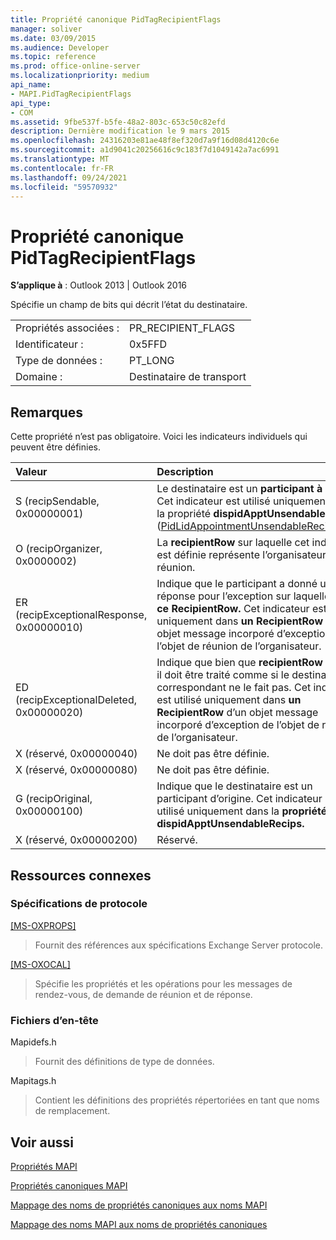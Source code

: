 ```yaml
---
title: Propriété canonique PidTagRecipientFlags
manager: soliver
ms.date: 03/09/2015
ms.audience: Developer
ms.topic: reference
ms.prod: office-online-server
ms.localizationpriority: medium
api_name:
- MAPI.PidTagRecipientFlags
api_type:
- COM
ms.assetid: 9fbe537f-b5fe-48a2-803c-653c50c82efd
description: Dernière modification le 9 mars 2015
ms.openlocfilehash: 24316203e81ae48f8ef320d7a9f16d08d4120c6e
ms.sourcegitcommit: a1d9041c20256616c9c183f7d1049142a7ac6991
ms.translationtype: MT
ms.contentlocale: fr-FR
ms.lasthandoff: 09/24/2021
ms.locfileid: "59570932"
---
```

# <a name="pidtagrecipientflags-canonical-property"></a>Propriété canonique PidTagRecipientFlags

  
  
**S’applique à** : Outlook 2013 | Outlook 2016 
  
Spécifie un champ de bits qui décrit l’état du destinataire.
  
|||
|:-----|:-----|
|Propriétés associées :  <br/> |PR_RECIPIENT_FLAGS  <br/> |
|Identificateur :  <br/> |0x5FFD  <br/> |
|Type de données :  <br/> |PT_LONG  <br/> |
|Domaine :  <br/> |Destinataire de transport  <br/> |
   
## <a name="remarks"></a>Remarques

Cette propriété n’est pas obligatoire. Voici les indicateurs individuels qui peuvent être définies.
  
|**Valeur**|**Description**|
|:-----|:-----|
|S (recipSendable, 0x00000001)  <br/> |Le destinataire est un **participant à l’envoi.** Cet indicateur est utilisé uniquement dans la propriété **dispidApptUnsendableRecips** ([PidLidAppointmentUnsendableRecipients](pidlidappointmentunsendablerecipients-canonical-property.md)).  <br/> |
|O (recipOrganizer, 0x0000002)  <br/> |La **recipientRow** sur laquelle cet indicateur est définie représente l’organisateur de la réunion.  <br/> |
|ER (recipExceptionalResponse, 0x00000010)  <br/> |Indique que le participant a donné une réponse pour l’exception sur laquelle réside **ce RecipientRow.** Cet indicateur est utilisé uniquement dans **un RecipientRow** d’un objet message incorporé d’exception de l’objet de réunion de l’organisateur.  <br/> |
|ED (recipExceptionalDeleted, 0x00000020)  <br/> |Indique que bien que **recipientRow** existe, il doit être traité comme si le destinataire correspondant ne le fait pas. Cet indicateur est utilisé uniquement dans **un RecipientRow** d’un objet message incorporé d’exception de l’objet de réunion de l’organisateur.  <br/> |
|X (réservé, 0x00000040)  <br/> |Ne doit pas être définie.  <br/> |
|X (réservé, 0x00000080)  <br/> |Ne doit pas être définie.  <br/> |
|G (recipOriginal, 0x00000100)  <br/> |Indique que le destinataire est un participant d’origine. Cet indicateur est utilisé uniquement dans la **propriété dispidApptUnsendableRecips.**  <br/> |
|X (réservé, 0x00000200)  <br/> |Réservé.  <br/> |
   
## <a name="related-resources"></a>Ressources connexes

### <a name="protocol-specifications"></a>Spécifications de protocole

[[MS-OXPROPS]](https://msdn.microsoft.com/library/f6ab1613-aefe-447d-a49c-18217230b148%28Office.15%29.aspx)
  
> Fournit des références aux spécifications Exchange Server protocole.
    
[[MS-OXOCAL]](https://msdn.microsoft.com/library/09861fde-c8e4-4028-9346-e7c214cfdba1%28Office.15%29.aspx)
  
> Spécifie les propriétés et les opérations pour les messages de rendez-vous, de demande de réunion et de réponse.
    
### <a name="header-files"></a>Fichiers d’en-tête

Mapidefs.h
  
> Fournit des définitions de type de données.
    
Mapitags.h
  
> Contient les définitions des propriétés répertoriées en tant que noms de remplacement.
    
## <a name="see-also"></a>Voir aussi



[Propriétés MAPI](mapi-properties.md)
  
[Propriétés canoniques MAPI](mapi-canonical-properties.md)
  
[Mappage des noms de propriétés canoniques aux noms MAPI](mapping-canonical-property-names-to-mapi-names.md)
  
[Mappage des noms MAPI aux noms de propriétés canoniques](mapping-mapi-names-to-canonical-property-names.md)

